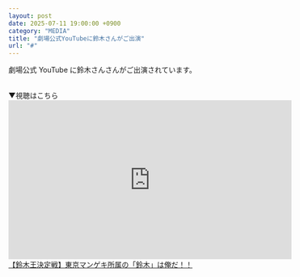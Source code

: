 ```yaml
---
layout: post
date: 2025-07-11 19:00:00 +0900
category: "MEDIA"
title: "劇場公式YouTubeに鈴木さんがご出演"
url: "#"
---
```


劇場公式 YouTube に鈴木さんさんがご出演されています。

<br>
▼視聴はこちら

<div class="video-size">
    <iframe width="560" height="315" src="https://www.youtube.com/embed/YqswIXEz8ps?si=4vbQLbkNxYcHxS2t" title="YouTube video player" frameborder="0" allow="accelerometer; autoplay; clipboard-write; encrypted-media; gyroscope; picture-in-picture; web-share" referrerpolicy="strict-origin-when-cross-origin" allowfullscreen></iframe>
</div>
<a href="https://youtu.be/YqswIXEz8ps?feature=shared" target="_blank">【鈴木王決定戦】東京マンゲキ所属の「鈴木」は俺だ！！</a>
